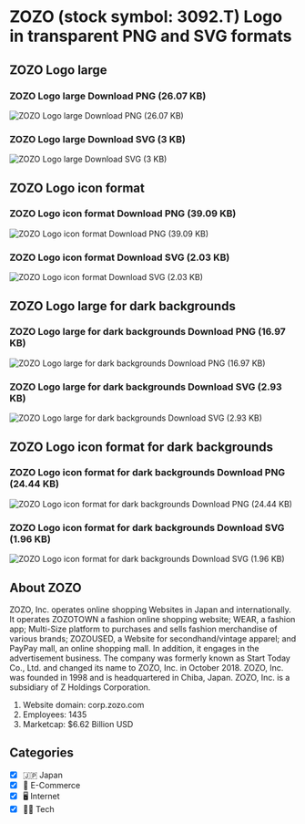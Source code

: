 # ZOZO (stock symbol: 3092.T) Logo in transparent PNG and SVG formats

## ZOZO Logo large

### ZOZO Logo large Download PNG (26.07 KB)

![ZOZO Logo large Download PNG (26.07 KB)](/img/orig/3092.T_BIG-10244a65.png)

### ZOZO Logo large Download SVG (3 KB)

![ZOZO Logo large Download SVG (3 KB)](/img/orig/3092.T_BIG-073d216f.svg)

## ZOZO Logo icon format

### ZOZO Logo icon format Download PNG (39.09 KB)

![ZOZO Logo icon format Download PNG (39.09 KB)](/img/orig/3092.T-8a7e469a.png)

### ZOZO Logo icon format Download SVG (2.03 KB)

![ZOZO Logo icon format Download SVG (2.03 KB)](/img/orig/3092.T-4faa8c73.svg)

## ZOZO Logo large for dark backgrounds

### ZOZO Logo large for dark backgrounds Download PNG (16.97 KB)

![ZOZO Logo large for dark backgrounds Download PNG (16.97 KB)](/img/orig/3092.T_BIG.D-7679f660.png)

### ZOZO Logo large for dark backgrounds Download SVG (2.93 KB)

![ZOZO Logo large for dark backgrounds Download SVG (2.93 KB)](/img/orig/3092.T_BIG.D-dae4b918.svg)

## ZOZO Logo icon format for dark backgrounds

### ZOZO Logo icon format for dark backgrounds Download PNG (24.44 KB)

![ZOZO Logo icon format for dark backgrounds Download PNG (24.44 KB)](/img/orig/3092.T.D-15de2775.png)

### ZOZO Logo icon format for dark backgrounds Download SVG (1.96 KB)

![ZOZO Logo icon format for dark backgrounds Download SVG (1.96 KB)](/img/orig/3092.T.D-ef9bde56.svg)

## About ZOZO

ZOZO, Inc. operates online shopping Websites in Japan and internationally. It operates ZOZOTOWN a fashion online shopping website; WEAR, a fashion app; Multi-Size platform to purchases and sells fashion merchandise of various brands; ZOZOUSED, a Website for secondhand/vintage apparel; and PayPay mall, an online shopping mall. In addition, it engages in the advertisement business. The company was formerly known as Start Today Co., Ltd. and changed its name to ZOZO, Inc. in October 2018. ZOZO, Inc. was founded in 1998 and is headquartered in Chiba, Japan. ZOZO, Inc. is a subsidiary of Z Holdings Corporation.

1. Website domain: corp.zozo.com
2. Employees: 1435
3. Marketcap: $6.62 Billion USD


## Categories
- [x] 🇯🇵 Japan
- [x] 🛒 E-Commerce
- [x] 🖥️ Internet
- [x] 👩‍💻 Tech
